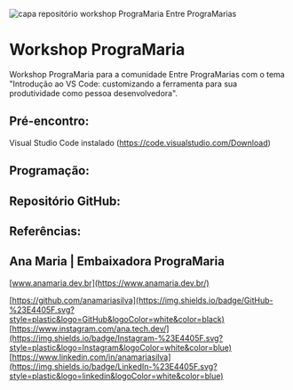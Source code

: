 ![capa repositório workshop PrograMaria Entre PrograMarias](https://www.anamaria.dev.br/workshop-programaria/entre-programarias.png)

# Workshop PrograMaria

Workshop PrograMaria para a comunidade Entre PrograMarias com o tema "Introdução ao VS Code: customizando a ferramenta para sua produtividade como pessoa desenvolvedora".

## Pré-encontro: 
Visual Studio Code instalado (https://code.visualstudio.com/Download)

## Programação: 

## Repositório GitHub: 

## Referências: 

## Ana Maria | Embaixadora PrograMaria
[www.anamaria.dev.br](https://www.anamaria.dev.br/)

[https://github.com/anamariasilva](https://img.shields.io/badge/GitHub-%23E4405F.svg?style=plastic&logo=GitHub&logoColor=white&color=black) [https://www.instagram.com/ana.tech.dev/](https://img.shields.io/badge/Instagram-%23E4405F.svg?style=plastic&logo=Instagram&logoColor=white&color=blue) [https://www.linkedin.com/in/anamariasilva](https://img.shields.io/badge/LinkedIn-%23E4405F.svg?style=plastic&logo=linkedin&logoColor=white&color=blue)

